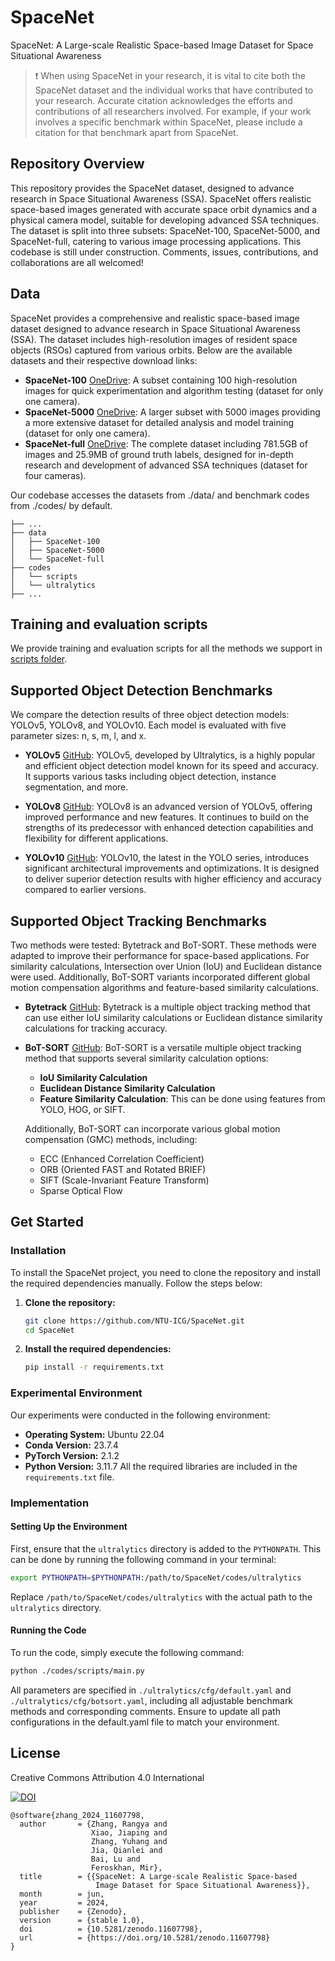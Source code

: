 # SpaceNet
SpaceNet: A Large-scale Realistic Space-based Image Dataset for Space Situational Awareness

> ❗ When using SpaceNet in your research, it is vital to cite both the SpaceNet dataset and the individual works that have contributed to your research. Accurate citation acknowledges the efforts and contributions of all researchers involved. For example, if your work involves a specific benchmark within SpaceNet, please include a citation for that benchmark apart from SpaceNet.

## Repository Overview

This repository provides the SpaceNet dataset, designed to advance research in Space Situational Awareness (SSA). SpaceNet offers realistic space-based images generated with accurate space orbit dynamics and a physical camera model, suitable for developing advanced SSA techniques. The dataset is split into three subsets: SpaceNet-100, SpaceNet-5000, and SpaceNet-full, catering to various image processing applications. This codebase is still under construction. Comments, issues, contributions, and collaborations are all welcomed!

## Data

SpaceNet provides a comprehensive and realistic space-based image dataset designed to advance research in Space Situational Awareness (SSA). The dataset includes high-resolution images of resident space objects (RSOs) captured from various orbits. Below are the available datasets and their respective download links:

- **SpaceNet-100** [OneDrive](https://entuedu-my.sharepoint.com/:u:/g/personal/rangya001_e_ntu_edu_sg/EWXHgI9V-89Onv97312R3PoBn-r7jgHax65LE-qKJDy6ww?e=qaDztC): A subset containing 100 high-resolution images for quick experimentation and algorithm testing (dataset for only one camera).
- **SpaceNet-5000** [OneDrive](https://entuedu-my.sharepoint.com/:u:/g/personal/rangya001_e_ntu_edu_sg/EQJrthT6MFlOosS1Zewd_oUBF_RgBDQLN17XPfTZXj_2ag?e=l8Ca8h): A larger subset with 5000 images providing a more extensive dataset for detailed analysis and model training (dataset for only one camera).
- **SpaceNet-full** [OneDrive](https://entuedu-my.sharepoint.com/:f:/g/personal/rangya001_e_ntu_edu_sg/EjNYLI8YhM5OpLJ8uvENIn8BNsVE1qhxFtBu5vswWEO2Qg?e=49GSEj): The complete dataset including 781.5GB of images and 25.9MB of ground truth labels, designed for in-depth research and development of advanced SSA techniques (dataset for four cameras).

Our codebase accesses the datasets from ./data/ and benchmark codes from ./codes/ by default.

```plaintext
├── ...
├── data
│   ├── SpaceNet-100
│   ├── SpaceNet-5000
│   └── SpaceNet-full
├── codes
│   └── scripts
│   └── ultralytics
├── ...
```

## Training and evaluation scripts

We provide training and evaluation scripts for all the methods we support in [scripts folder](./codes/scripts).

## Supported Object Detection Benchmarks

We compare the detection results of three object detection models: YOLOv5, YOLOv8, and YOLOv10. Each model is evaluated with five parameter sizes: n, s, m, l, and x.

- **YOLOv5** [GitHub](https://github.com/ultralytics/yolov5): YOLOv5, developed by Ultralytics, is a highly popular and efficient object detection model known for its speed and accuracy. It supports various tasks including object detection, instance segmentation, and more.

- **YOLOv8** [GitHub](https://github.com/ultralytics/ultralytics): YOLOv8 is an advanced version of YOLOv5, offering improved performance and new features. It continues to build on the strengths of its predecessor with enhanced detection capabilities and flexibility for different applications.

- **YOLOv10** [GitHub](https://github.com/THU-MIG/yolov10): YOLOv10, the latest in the YOLO series, introduces significant architectural improvements and optimizations. It is designed to deliver superior detection results with higher efficiency and accuracy compared to earlier versions.

## Supported Object Tracking Benchmarks
Two methods were tested: Bytetrack and BoT-SORT. These methods were adapted to improve their performance for space-based applications. For similarity calculations, Intersection over Union (IoU) and Euclidean distance were used. Additionally, BoT-SORT variants incorporated different global motion compensation algorithms and feature-based similarity calculations.

- **Bytetrack** [GitHub](https://github.com/ifzhang/ByteTrack): Bytetrack is a multiple object tracking method that can use either IoU similarity calculations or Euclidean distance similarity calculations for tracking accuracy.

- **BoT-SORT** [GitHub](https://github.com/NirAharon/BoT-SORT): BoT-SORT is a versatile multiple object tracking method that supports several similarity calculation options:
  - **IoU Similarity Calculation**
  - **Euclidean Distance Similarity Calculation**
  - **Feature Similarity Calculation**: This can be done using features from YOLO, HOG, or SIFT.

  Additionally, BoT-SORT can incorporate various global motion compensation (GMC) methods, including:
  - ECC (Enhanced Correlation Coefficient)
  - ORB (Oriented FAST and Rotated BRIEF)
  - SIFT (Scale-Invariant Feature Transform)
  - Sparse Optical Flow
 
## Get Started

### Installation

To install the SpaceNet project, you need to clone the repository and install the required dependencies manually. Follow the steps below:

1. **Clone the repository:**
    ```bash
    git clone https://github.com/NTU-ICG/SpaceNet.git
    cd SpaceNet
    ```
2. **Install the required dependencies:**
    ```bash
    pip install -r requirements.txt
    ```
    
### Experimental Environment
Our experiments were conducted in the following environment:
- **Operating System:** Ubuntu 22.04
- **Conda Version:** 23.7.4
- **PyTorch Version:** 2.1.2
- **Python Version:** 3.11.7
All the required libraries are included in the `requirements.txt` file.

### Implementation
#### Setting Up the Environment
First, ensure that the `ultralytics` directory is added to the `PYTHONPATH`. This can be done by running the following command in your terminal:
```bash
export PYTHONPATH=$PYTHONPATH:/path/to/SpaceNet/codes/ultralytics
```
Replace `/path/to/SpaceNet/codes/ultralytics` with the actual path to the `ultralytics` directory.

#### Running the Code
To run the code, simply execute the following command:
```bash
python ./codes/scripts/main.py
```
All parameters are specified in `./ultralytics/cfg/default.yaml` and `./ultralytics/cfg/botsort.yaml`, including all adjustable benchmark methods and corresponding comments.
Ensure to update all path configurations in the default.yaml file to match your environment.

## License
Creative Commons Attribution 4.0 International

[![DOI](https://zenodo.org/badge/DOI/10.5281/zenodo.11609935.svg)](https://doi.org/10.5281/zenodo.11609935)

```
@software{zhang_2024_11607798,
  author       = {Zhang, Rangya and
                  Xiao, Jiaping and
                  Zhang, Yuhang and
                  Jia, Qianlei and
                  Bai, Lu and
                  Feroskhan, Mir},
  title        = {{SpaceNet: A Large-scale Realistic Space-based 
                   Image Dataset for Space Situational Awareness}},
  month        = jun,
  year         = 2024,
  publisher    = {Zenodo},
  version      = {stable 1.0},
  doi          = {10.5281/zenodo.11607798},
  url          = {https://doi.org/10.5281/zenodo.11607798}
}
```






